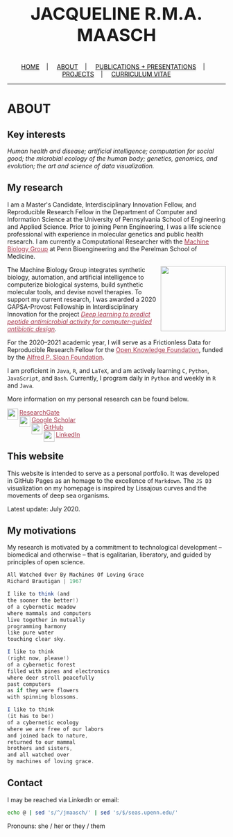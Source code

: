 <div class="name">
  <p align="center" style="font-size:40px">
    <b>JACQUELINE R.M.A. MAASCH</b>
  </p>
</div>

<div class="topnav">
  <p align="center">
  <a href="home.html" style="color: rgb(0,0,0)"><font color="000000">HOME</font></a>&nbsp;&nbsp;&nbsp;&nbsp;|&nbsp;&nbsp;&nbsp;&nbsp;
  <a href="about.html" style="color: rgb(0,0,0)"><font color="000000">ABOUT</font></a>&nbsp;&nbsp;&nbsp;&nbsp;|&nbsp;&nbsp;&nbsp;&nbsp;
  <a href="pubs.html" style="color: rgb(0,0,0)"><font color="000000">PUBLICATIONS + PRESENTATIONS</font></a>&nbsp;&nbsp;&nbsp;&nbsp;|&nbsp;&nbsp;&nbsp;&nbsp;
  <a href="projects.html" style="color: rgb(0,0,0)"><font color="000000">PROJECTS</font></a>&nbsp;&nbsp;&nbsp;&nbsp;|&nbsp;&nbsp;&nbsp;&nbsp;
  <a href="cv.html" style="color: rgb(0,0,0)"><font color="000000">CURRICULUM VITAE</font></a> 
</p>
</div>

---------------------------------------

# ABOUT

## Key interests

*Human health and disease; artificial intelligence; computation for social good; the microbial ecology of the human body; genetics, genomics, and evolution; the art and science of data visualization.*

## My research

I am a Master's Candidate, Interdisciplinary Innovation Fellow, and Reproducible Research Fellow in the Department of Computer and Information Science at the University of Pennsylvania School of Engineering and Applied Science. Prior to joining Penn Engineering, I was a life science professional with experience in molecular genetics and public health research. I am currently a Computational Researcher with the <a href="https://delafuentelab.seas.upenn.edu/" style="color: rgb(167,55,75)" target="_blank"><font color="A7374B">Machine Biology Group</font></a> at Penn Bioengineering and the Perelman School of Medicine.

<img src="https://user-images.githubusercontent.com/50045763/80991760-7f01e500-8e06-11ea-9a2c-ef93e339610f.jpg" height="150" align="right"/>

The Machine Biology Group integrates synthetic biology, automation, and artificial intelligence to computerize biological systems, build synthetic molecular tools, and devise novel therapies. To support my current research, I was awarded a 2020 GAPSA-Provost Fellowship in Interdisciplinary Innovation for the project <a href="https://jmaasch.github.io/ml-peptides/" style="color: rgb(167,55,75)" target="_blank"><font color="A7374B"><i>Deep learning to predict peptide antimicrobial activity for computer-guided antibiotic design</i></font></a>.

For the 2020–2021 academic year, I will serve as a Frictionless Data for Reproducible Research Fellow for the <a href="https://okfn.org" style="color: rgb(167,55,75)" target="_blank"><font color="A7374B">Open Knowledge Foundation</font></a>, funded by the <a href="https://sloan.org" style="color: rgb(167,55,75)" target="_blank"><font color="A7374B">Alfred P. Sloan Foundation</font></a>.

I am proficient in ```Java```, ```R```, and ```LaTeX```, and am actively learning ```C```, ```Python```, ```JavaScript```, and ```Bash```. Currently, I program daily in ```Python``` and weekly in ```R``` and ```Java```.

More information on my personal research can be found below.

<img src="https://user-images.githubusercontent.com/50045763/72228039-1817a200-3571-11ea-8d82-7357b291dbcd.png" width="25" align="left"/><a href="https://www.researchgate.net/profile/Jacqueline_Maasch" style="color: rgb(167,55,75)" target="_blank"><font color="A7374B">ResearchGate</font></a><br>
  <img src="https://user-images.githubusercontent.com/50045763/72228041-1817a200-3571-11ea-8026-66fe60e5cefc.png" width="25" align="left"/> <a href="https://scholar.google.com/citations?user=5l9n9J8AAAAJ&hl=en&oi=ao" style="color: rgb(167,55,75)" target="_blank"><font color="A7374B">Google Scholar</font></a><br>
  <img src="https://user-images.githubusercontent.com/50045763/72228212-c07a3600-3572-11ea-9ee3-aaf371aafe5e.png" width="25" align="left"/> <a href="https://github.com/jmaasch" style="color: rgb(167,55,75)" target="_blank"><font color="A7374B">GitHub</font></a><br>
  <img src="https://user-images.githubusercontent.com/50045763/72228214-c112cc80-3572-11ea-9ad0-fe10f357b3e2.png" width="25" align="left"/> <a href="https://www.linkedin.com/in/jmaasch/" style="color: rgb(167,55,75)" target="_blank"><font color="A7374B">LinkedIn</font></a><br>


## This website

This website is intended to serve as a personal portfolio. It was developed in GitHub Pages as an homage to the excellence of ```Markdown```. The ```JS D3``` visualization on my homepage is inspired by Lissajous curves and the movements of deep sea organisms.

Latest update: July 2020.

## My motivations

My research is motivated by a commitment to technological development – biomedical and otherwise – that is egalitarian, liberatory, and guided by principles of open science.

```java
All Watched Over By Machines Of Loving Grace
Richard Brautigan | 1967

I like to think (and
the sooner the better!)
of a cybernetic meadow
where mammals and computers
live together in mutually
programming harmony
like pure water
touching clear sky.

I like to think
(right now, please!)
of a cybernetic forest
filled with pines and electronics
where deer stroll peacefully
past computers
as if they were flowers
with spinning blossoms.

I like to think
(it has to be!)
of a cybernetic ecology
where we are free of our labors
and joined back to nature,
returned to our mammal
brothers and sisters,
and all watched over
by machines of loving grace.
```

## Contact

I may be reached via LinkedIn or email:
```bash
echo @ | sed 's/^/jmaasch/' | sed 's/$/seas.upenn.edu/'
```

Pronouns: she / her or they / them
